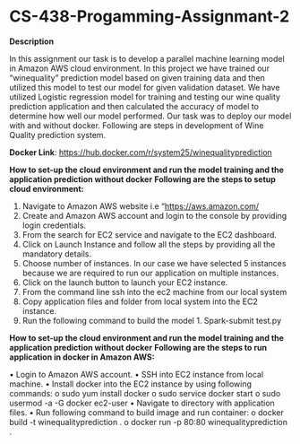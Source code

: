 # CS-438-Progamming-Assignmant-2

**Description**

In this assignment our task is to develop a parallel machine learning model in Amazon AWS cloud environment. In this project we have trained our “winequality” prediction model based on given training data and then utilized this model to test our model for given validation dataset. We have utilized Logistic regression model for training and testing our wine quality prediction application and then calculated the accuracy of model to determine how well our model performed. Our task was to deploy our model with and without docker. Following are steps in development of Wine Quality prediction system.


**Docker Link**: https://hub.docker.com/r/system25/winequalityprediction


**How to set-up the cloud environment and run the model training and the application prediction without docker**
**Following are the steps to setup cloud environment:**

1.	Navigate to Amazon AWS website i.e “https://aws.amazon.com/
2.	Create and Amazon AWS account and login to the console by providing login credentials.
3.	From the search for EC2 service and navigate to the EC2 dashboard.
4.	Click on Launch Instance and follow all the steps by providing all the mandatory details.
5.	Choose number of instances. In our case we have selected 5 instances because we are required to run our application on multiple instances.
6.	Click on the launch button to launch your EC2 instance.
7.	From the command line ssh into the ec2 machine from our local system
8.	Copy application files and folder from local system into the EC2 instance.
9.	Run the following command to build the model 
        1.	Spark-submit test.py


**How to set-up the cloud environment and run the model training and the application prediction without docker**
**Following are the steps to run application in docker in Amazon AWS:**

•	Login to Amazon AWS account.
•	SSH into EC2 instance from local machine.
•	Install docker into the EC2 instance by using following commands:
    o	sudo yum install docker
    o	sudo service docker start
    o	sudo usermod -a -G docker ec2-user
•	Navigate to directory with application files.
•	Run following command to build image and run container:
    o	docker build -t winequalityprediction .
    o	docker run -p 80:80 winequalityprediction .






